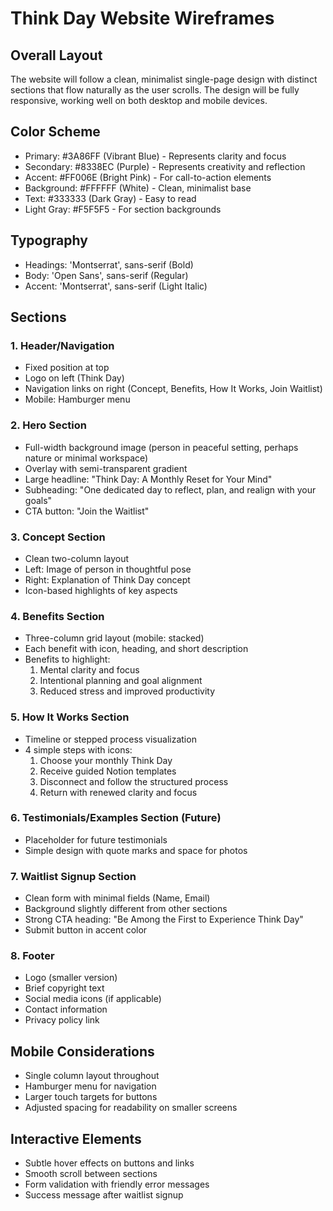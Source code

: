# Think Day Website Wireframes

## Overall Layout
The website will follow a clean, minimalist single-page design with distinct sections that flow naturally as the user scrolls. The design will be fully responsive, working well on both desktop and mobile devices.

## Color Scheme
- Primary: #3A86FF (Vibrant Blue) - Represents clarity and focus
- Secondary: #8338EC (Purple) - Represents creativity and reflection
- Accent: #FF006E (Bright Pink) - For call-to-action elements
- Background: #FFFFFF (White) - Clean, minimalist base
- Text: #333333 (Dark Gray) - Easy to read
- Light Gray: #F5F5F5 - For section backgrounds

## Typography
- Headings: 'Montserrat', sans-serif (Bold)
- Body: 'Open Sans', sans-serif (Regular)
- Accent: 'Montserrat', sans-serif (Light Italic)

## Sections

### 1. Header/Navigation
- Fixed position at top
- Logo on left (Think Day)
- Navigation links on right (Concept, Benefits, How It Works, Join Waitlist)
- Mobile: Hamburger menu

### 2. Hero Section
- Full-width background image (person in peaceful setting, perhaps nature or minimal workspace)
- Overlay with semi-transparent gradient
- Large headline: "Think Day: A Monthly Reset for Your Mind"
- Subheading: "One dedicated day to reflect, plan, and realign with your goals"
- CTA button: "Join the Waitlist"

### 3. Concept Section
- Clean two-column layout
- Left: Image of person in thoughtful pose
- Right: Explanation of Think Day concept
- Icon-based highlights of key aspects

### 4. Benefits Section
- Three-column grid layout (mobile: stacked)
- Each benefit with icon, heading, and short description
- Benefits to highlight:
  1. Mental clarity and focus
  2. Intentional planning and goal alignment
  3. Reduced stress and improved productivity

### 5. How It Works Section
- Timeline or stepped process visualization
- 4 simple steps with icons:
  1. Choose your monthly Think Day
  2. Receive guided Notion templates
  3. Disconnect and follow the structured process
  4. Return with renewed clarity and focus

### 6. Testimonials/Examples Section (Future)
- Placeholder for future testimonials
- Simple design with quote marks and space for photos

### 7. Waitlist Signup Section
- Clean form with minimal fields (Name, Email)
- Background slightly different from other sections
- Strong CTA heading: "Be Among the First to Experience Think Day"
- Submit button in accent color

### 8. Footer
- Logo (smaller version)
- Brief copyright text
- Social media icons (if applicable)
- Contact information
- Privacy policy link

## Mobile Considerations
- Single column layout throughout
- Hamburger menu for navigation
- Larger touch targets for buttons
- Adjusted spacing for readability on smaller screens

## Interactive Elements
- Subtle hover effects on buttons and links
- Smooth scroll between sections
- Form validation with friendly error messages
- Success message after waitlist signup
